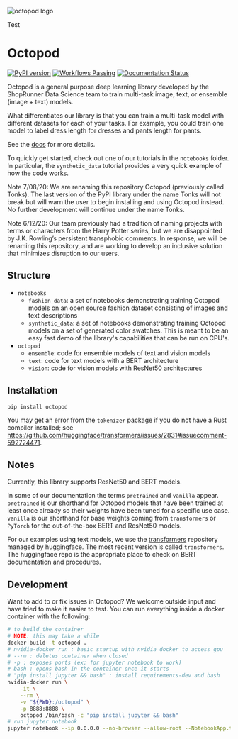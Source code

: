 ![octopod logo](https://net-shoprunner-scratch-data-science.s3.amazonaws.com/msugimura/octopod/octopod_small.jpg)

Test

# Octopod

[![PyPI version](https://badge.fury.io/py/octopod.svg)](https://badge.fury.io/py/octopod)
[![Workflows Passing](https://github.com/ShopRunner/octopod/workflows/Python%20package/badge.svg)](https://github.com/ShopRunner/octopod/actions/workflows/prod.yaml)
[![Documentation Status](https://readthedocs.org/projects/octopod/badge/?version=latest)](https://octopod.readthedocs.io/en/latest/?badge=latest)

Octopod is a general purpose deep learning library developed by the ShopRunner Data Science team to train multi-task image, text, or ensemble (image + text) models.

What differentiates our library is that you can train a multi-task model with different datasets for each of your tasks. For example, you could train one model to label dress length for dresses and pants length for pants.

See the [docs](https://octopod.readthedocs.io/en/latest/) for more details.

To quickly get started, check out one of our tutorials in the `notebooks` folder. In particular, the `synthetic_data` tutorial provides a very quick example of how the code works.

Note 7/08/20: We are renaming this repository Octopod (previously called Tonks). The last version of the PyPI library under the name Tonks will not break but will warn the user to begin installing and using Octopod instead. No further development will continue under the name Tonks.

Note 6/12/20: Our team previously had a tradition of naming projects with terms or characters from the Harry Potter series, but we are disappointed by J.K. Rowling’s persistent transphobic comments. In response, we will be renaming this repository, and are working to develop an inclusive solution that minimizes disruption to our users.

## Structure
- `notebooks`
    - `fashion_data`: a set of notebooks demonstrating training Octopod models on an open source fashion dataset consisting of images and text descriptions
    - `synthetic_data`: a set of notebooks demonstrating training Octopod models on a set of generated color swatches. This is meant to be an easy fast demo of the library's capabilities that can be run on CPU's.
- `octopod`
    - `ensemble`: code for ensemble models of text and vision models
    - `text`: code for text models with a BERT architecture
    - `vision`: code for vision models with ResNet50 architectures

## Installation
```
pip install octopod
```

You may get an error from the `tokenizer` package if you do not have a Rust compiler installed; see https://github.com/huggingface/transformers/issues/2831#issuecomment-592724471.

## Notes
Currently, this library supports ResNet50 and BERT models.

In some of our documentation the terms `pretrained` and `vanilla` appear. `pretrained` is our shorthand for Octopod models that have been trained at least once already so their weights have been tuned for a specific use case. `vanilla` is our shorthand for base weights coming from `transformers` or `PyTorch` for the out-of-the-box BERT and ResNet50 models.

For our examples using text models, we use the [transformers](https://github.com/huggingface/transformers) repository managed by huggingface. The most recent version is called `transformers`. The huggingface repo is the appropriate place to check on BERT documentation and procedures.

## Development

Want to add to or fix issues in Octopod? We welcome outside input and have tried to make it easier to test. You can run everything inside a docker container with the following:

```bash
# to build the container
# NOTE: this may take a while
docker build -t octopod .
# nvidia-docker run : basic startup with nvidia docker to access gpu
# --rm : deletes container when closed
# -p : exposes ports (ex: for jupyter notebook to work)
# bash : opens bash in the container once it starts
# "pip install jupyter && bash" : install requirements-dev and bash
nvidia-docker run \
    -it \
    --rm \
    -v "${PWD}:/octopod" \
    -p 8888:8888 \
    octopod /bin/bash -c "pip install jupyter && bash"
# run jupyter notebook
jupyter notebook --ip 0.0.0.0 --no-browser --allow-root --NotebookApp.token='' --NotebookApp.password=''
```

